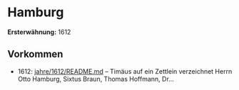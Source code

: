 # Hamburg

**Ersterwähnung:** 1612

## Vorkommen
- 1612: [jahre/1612/README.md](../jahre/1612/README.md) – Timäus auf
ein Zettlein verzeichnet Herrn Otto Hamburg, Sixtus
Braun, Thomas Hoffmann, Dr...
